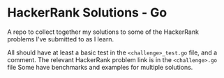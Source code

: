 # HackerRank Solutions - Go

A repo to collect together my solutions to some of the HackerRank problems I've submitted to as I learn.

All should have at least a basic test in the `<challenge>_test.go` file, and a comment. The relevant HackerRank problem link is in the `<challenge>.go` file Some have benchmarks and examples for multiple solutions.
